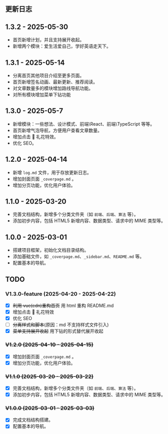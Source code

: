 <h2 align="left" id="更新日志">更新日志</h2>

## 1.3.2 - 2025-05-30

- 首页新增计划，并且支持展开收起。
- 新增两个模块：爱生活爱自己，学好英语走天下。

## 1.3.1 - 2025-05-14

- 分离首页其他项目介绍至更多页面。
- 首页新增签名动画、最新更新、推荐阅读。
- 对文章数量多的模块增加路线导航功能。
- 对所有模块增加菜单下钻功能

## 1.3.0 - 2025-05-7

- 新增模块：一些想法、设计模式、前端\React、前端\TypeScript 等等。
- 首页新增气泡导航，方便用户查看文章数量。
- 增加点击 🎉 礼花特效。
- 优化 SEO。

## 1.2.0 - 2025-04-14

- 新增 `log.md` 文件，用于存放更新日志。
- 增加封面页面 `_coverpage.md` 。
- 增加分页功能，优化用户体验。

## 1.1.0 - 2025-03-20

- 完善文档结构，新增多个分类文件夹（如 `前端`、`后端`、`算法` 等）。
- 添加初步内容，包括 HTML5 新增内容、数据类型、请求中的 MIME 类型等。

## 1.0.0 - 2025-03-01

- 搭建项目框架，初始化文档目录结构。
- 添加基础文件，如 `_coverpage.md`、`_sidebar.md`、`README.md` 等。
- 配置基本的导航。

<h2 align="left" id="TODO">TODO</h2>

### V1.3.0-feature (2025-04-20 - 2025-04-22)

- [x] ~~利用 vue(cdn)重构首页~~ 用 html 重构 README.md
- [x] 增加点击 🎉 礼花特效
- [x] 优化 SEO
- [ ] ~~分离样式和脚本~~(原因：md 不支持样式文件引入)
- [x] ~~菜单支持展开收起~~ 用下钻的形式替代展开收起

### ~~V1.2.0 (2025-04-10 - 2025-04-15)~~

- [x] 增加封面页面 `_coverpage.md` 。
- [x] 增加分页功能，优化用户体验。

### ~~V1.1.0 (2025-03-20 - 2025-03-22)~~

- [x] 完善文档结构，新增多个分类文件夹（如 `前端`、`后端`、`算法` 等）。
- [x] 添加初步内容，包括 HTML5 新增内容、数据类型、请求中的 MIME 类型等。

### ~~V1.0.0 (2025-03-01 - 2025-03-03)~~

- [x] 完成文档结构搭建。
- [x] 配置基本的导航。
